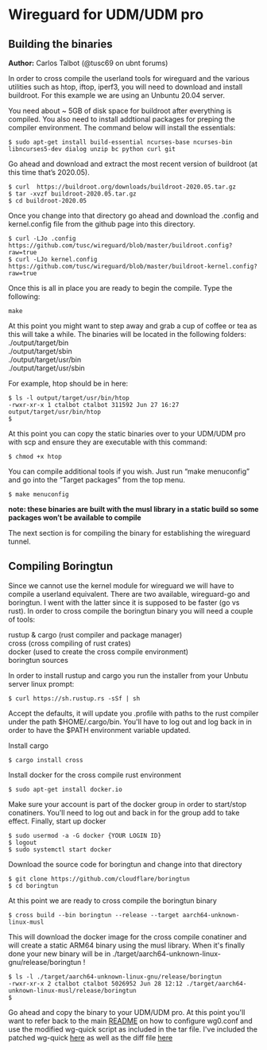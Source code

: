 # Wireguard for UDM/UDM pro


## Building the binaries
**Author:** Carlos Talbot (@tusc69 on ubnt forums)

In order to cross compile the userland tools for wireguard and the various utilities such as htop, iftop, iperf3, you will need to download and install buildroot. For this example we are using an Unbuntu 20.04 server.

You need about ~ 5GB of disk space for buildroot after everything is compiled. You also need to install addtional packages for preping the compiler environment. The command below will install the essentials:

```
$ sudo apt-get install build-essential ncurses-base ncurses-bin libncurses5-dev dialog unzip bc python curl git
```

Go ahead and download and extract the most recent version of buildroot (at this time that’s 2020.05). 

```
$ curl  https://buildroot.org/downloads/buildroot-2020.05.tar.gz
$ tar -xvzf buildroot-2020.05.tar.gz
$ cd buildroot-2020.05
```
Once you change into that directory go ahead and download the .config and kernel.config file from the github page into this directory.

```
$ curl -LJo .config  https://github.com/tusc/wireguard/blob/master/buildroot.config?raw=true
$ curl -LJo kernel.config  https://github.com/tusc/wireguard/blob/master/buildroot-kernel.config?raw=true
```

Once this is all in place you are ready to begin the compile. Type the following:

```
make
```

At this point you might want to step away and grab a cup of coffee or tea as this will take a while.
The binaries will be located in the following folders:<br/>
./output/target/bin<br/>
./output/target/sbin<br/>
./output/target/usr/bin<br/>
./output/target/usr/sbin

For example, htop should be in here:
```
$ ls -l output/target/usr/bin/htop
-rwxr-xr-x 1 ctalbot ctalbot 311592 Jun 27 16:27 output/target/usr/bin/htop
$
```

At this point you can copy the static binaries over to your UDM/UDM pro with scp and ensure they are executable with this command:

```
$ chmod +x htop
```

You can compile additional tools if you wish. Just run “make menuconfig” and go into the “Target packages” from the top menu.

```
$ make menuconfig
```
**note: these binaries are built with the musl library in a static build so some packages won’t be available to compile**

The next section is for compiling the binary for establishing the wireguard tunnel.

## Compiling Boringtun
Since we cannot use the kernel module for wireguard we will have to compile a userland equivalent. There are two available, wireguard-go and boringtun. I went with the latter since it is supposed to be faster (go vs rust).
In order to cross compile the boringtun binary you will need a couple of tools:

rustup & cargo (rust compiler and package manager)<br/>
cross (cross compiling of rust crates)<br/>
docker (used to create the cross compile environment)<br/>
boringtun sources

In order to install rustup and cargo you run the installer from your Unbutu server linux prompt:

```
$ curl https://sh.rustup.rs -sSf | sh
```
Accept the defaults, it will update you .profile with paths to the rust compiler under the path $HOME/.cargo/bin. You'll have to log out and log back in in order to have the $PATH environment variable updated.

Install cargo
```
$ cargo install cross
```

Install docker for the cross compile rust environment
```
$ sudo apt-get install docker.io
```
Make sure your account is part of the docker group in order to start/stop conatiners. You'll need to log out and back in for the group add to take effect. Finally, start up docker

```
$ sudo usermod -a -G docker {YOUR LOGIN ID}
$ logout
$ sudo systemctl start docker
```

Download the source code for boringtun and change into that directory

```
$ git clone https://github.com/cloudflare/boringtun
$ cd boringtun
```

At this point we are ready to cross compile the boringtun binary

```
$ cross build --bin boringtun --release --target aarch64-unknown-linux-musl
```

This will download the docker image for the cross compile conatiner and will create a static ARM64 binary using the musl library.
When it's finally done your new binary will be in ./target/aarch64-unknown-linux-gnu/release/boringtun !

```
$ ls -l ./target/aarch64-unknown-linux-gnu/release/boringtun
-rwxr-xr-x 2 ctalbot ctalbot 5026952 Jun 28 12:12 ./target/aarch64-unknown-linux-musl/release/boringtun
$
```

Go ahead and copy the binary to your UDM/UDM pro. At this point you'll want to refer back to the main [README](https://github.com/tusc/wireguard/blob/master/README.md) on how to configure wg0.conf and use the modified wg-quick script as included in the tar file. I've included the patched wg-quick [here](https://github.com/tusc/wireguard/blob/master/wg-quick) as well as the diff file [here](https://github.com/tusc/wireguard/blob/master/wg-quick.patch)




